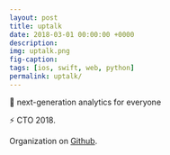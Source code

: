 ```yaml
---
layout: post
title: uptalk
date: 2018-03-01 00:00:00 +0000
description: 
img: uptalk.png
fig-caption: 
tags: [ios, swift, web, python]
permalink: uptalk/
---
```


🚀 next-generation analytics for everyone

⚡ CTO 2018.

Organization on <i class="fa fa-github" aria-hidden="true"></i> <a href="https://github.com/UptalkTech/">Github</a>.



